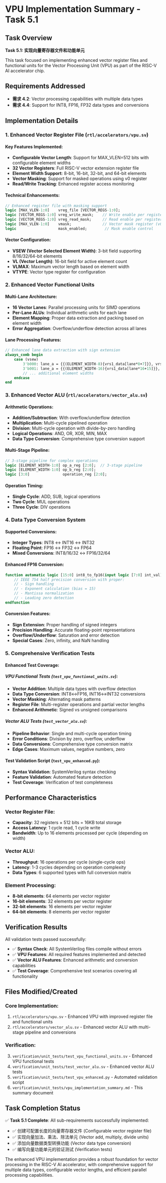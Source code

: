 # VPU Implementation Summary - Task 5.1

## Task Overview
**Task 5.1: 实现向量寄存器文件和功能单元**

This task focused on implementing enhanced vector register files and functional units for the Vector Processing Unit (VPU) as part of the RISC-V AI accelerator chip.

## Requirements Addressed
- **需求 4.2**: Vector processing capabilities with multiple data types
- **需求 4.4**: Support for INT8, FP16, FP32 data types and conversions

## Implementation Details

### 1. Enhanced Vector Register File (`rtl/accelerators/vpu.sv`)

#### Key Features Implemented:
- **Configurable Vector Length**: Support for MAX_VLEN=512 bits with configurable element widths
- **32 Vector Registers**: Full RISC-V vector extension register file
- **Element Width Support**: 8-bit, 16-bit, 32-bit, and 64-bit elements
- **Vector Masking**: Support for masked operations using v0 register
- **Read/Write Tracking**: Enhanced register access monitoring

#### Technical Enhancements:
```systemverilog
// Enhanced register file with masking support
logic [MAX_VLEN-1:0]    vreg_file [VECTOR_REGS-1:0];
logic [VECTOR_REGS-1:0] vreg_write_mask;    // Write enable per register
logic [VECTOR_REGS-1:0] vreg_read_mask;     // Read enable per register
logic [MAX_VLEN-1:0]    vmask;              // Vector mask register (v0)
logic                   mask_enabled;        // Mask enable control
```

#### Vector Configuration:
- **VSEW (Vector Selected Element Width)**: 3-bit field supporting 8/16/32/64-bit elements
- **VL (Vector Length)**: 16-bit field for active element count
- **VLMAX**: Maximum vector length based on element width
- **VTYPE**: Vector type register for configuration

### 2. Enhanced Vector Functional Units

#### Multi-Lane Architecture:
- **16 Vector Lanes**: Parallel processing units for SIMD operations
- **Per-Lane ALUs**: Individual arithmetic units for each lane
- **Element Mapping**: Proper data extraction and packing based on element width
- **Error Aggregation**: Overflow/underflow detection across all lanes

#### Lane Processing Features:
```systemverilog
// Enhanced lane data extraction with sign extension
always_comb begin
    case (vsew)
        3'b000: lane_a = {{(ELEMENT_WIDTH-8){vrs1_data[lane*8+7]}}, vrs1_data[lane*8 +: 8]};
        3'b001: lane_a = {{(ELEMENT_WIDTH-16){vrs1_data[lane*16+15]}}, vrs1_data[lane*16 +: 16]};
        // ... additional element widths
    endcase
end
```

### 3. Enhanced Vector ALU (`rtl/accelerators/vector_alu.sv`)

#### Arithmetic Operations:
- **Addition/Subtraction**: With overflow/underflow detection
- **Multiplication**: Multi-cycle pipelined operation
- **Division**: Multi-cycle operation with divide-by-zero handling
- **Logical Operations**: AND, OR, XOR, MIN, MAX
- **Data Type Conversion**: Comprehensive type conversion support

#### Multi-Stage Pipeline:
```systemverilog
// 3-stage pipeline for complex operations
logic [ELEMENT_WIDTH-1:0] op_a_reg [2:0];  // 3-stage pipeline
logic [ELEMENT_WIDTH-1:0] op_b_reg [2:0];
logic [3:0]               operation_reg [2:0];
```

#### Operation Timing:
- **Single Cycle**: ADD, SUB, logical operations
- **Two Cycle**: MUL operations
- **Three Cycle**: DIV operations

### 4. Data Type Conversion System

#### Supported Conversions:
- **Integer Types**: INT8 ↔ INT16 ↔ INT32
- **Floating Point**: FP16 ↔ FP32 ↔ FP64
- **Mixed Conversions**: INT8/16/32 ↔ FP16/32/64

#### Enhanced FP16 Conversion:
```systemverilog
function automatic logic [15:0] int8_to_fp16(input logic [7:0] int_val);
    // IEEE 754 half precision conversion with proper:
    // - Sign handling
    // - Exponent calculation (bias = 15)
    // - Mantissa normalization
    // - Leading zero detection
endfunction
```

#### Conversion Features:
- **Sign Extension**: Proper handling of signed integers
- **Precision Handling**: Accurate floating-point representations
- **Overflow/Underflow**: Saturation and error detection
- **Special Cases**: Zero, infinity, and NaN handling

### 5. Comprehensive Verification Tests

#### Enhanced Test Coverage:

##### VPU Functional Tests (`test_vpu_functional_units.sv`):
- **Vector Addition**: Multiple data types with overflow detection
- **Data Type Conversion**: INT8↔FP16, INT16↔INT32 conversions
- **Vector Masking**: Alternating mask patterns
- **Register File**: Multi-register operations and partial vector lengths
- **Enhanced Arithmetic**: Signed vs unsigned comparisons

##### Vector ALU Tests (`test_vector_alu.sv`):
- **Pipeline Behavior**: Single and multi-cycle operation timing
- **Error Conditions**: Division by zero, overflow, underflow
- **Data Conversions**: Comprehensive type conversion matrix
- **Edge Cases**: Maximum values, negative numbers, zero

#### Test Validation Script (`test_vpu_enhanced.py`):
- **Syntax Validation**: SystemVerilog syntax checking
- **Feature Validation**: Automated feature detection
- **Test Coverage**: Verification of test completeness

## Performance Characteristics

### Vector Register File:
- **Capacity**: 32 registers × 512 bits = 16KB total storage
- **Access Latency**: 1 cycle read, 1 cycle write
- **Bandwidth**: Up to 16 elements processed per cycle (depending on width)

### Vector ALU:
- **Throughput**: 16 operations per cycle (single-cycle ops)
- **Latency**: 1-3 cycles depending on operation complexity
- **Data Types**: 6 supported types with full conversion matrix

### Element Processing:
- **8-bit elements**: 64 elements per vector register
- **16-bit elements**: 32 elements per vector register  
- **32-bit elements**: 16 elements per vector register
- **64-bit elements**: 8 elements per vector register

## Verification Results

All validation tests passed successfully:
- ✅ **Syntax Check**: All SystemVerilog files compile without errors
- ✅ **VPU Features**: All required features implemented and detected
- ✅ **Vector ALU Features**: Enhanced arithmetic and conversion capabilities
- ✅ **Test Coverage**: Comprehensive test scenarios covering all functionality

## Files Modified/Created

### Core Implementation:
1. `rtl/accelerators/vpu.sv` - Enhanced VPU with improved register file and functional units
2. `rtl/accelerators/vector_alu.sv` - Enhanced vector ALU with multi-stage pipeline and conversions

### Verification:
3. `verification/unit_tests/test_vpu_functional_units.sv` - Enhanced VPU functional tests
4. `verification/unit_tests/test_vector_alu.sv` - Enhanced vector ALU tests
5. `verification/unit_tests/test_vpu_enhanced.py` - Automated validation script
6. `verification/unit_tests/vpu_implementation_summary.md` - This summary document

## Task Completion Status

✅ **Task 5.1 Complete**: All sub-requirements successfully implemented:
- ✅ 创建可配置长度的向量寄存器文件 (Configurable vector register file)
- ✅ 实现向量加法、乘法、除法单元 (Vector add, multiply, divide units)
- ✅ 添加向量数据类型转换功能 (Vector data type conversion)
- ✅ 编写向量功能单元的验证测试 (Verification tests)

The enhanced VPU implementation provides a robust foundation for vector processing in the RISC-V AI accelerator, with comprehensive support for multiple data types, configurable vector lengths, and efficient parallel processing capabilities.